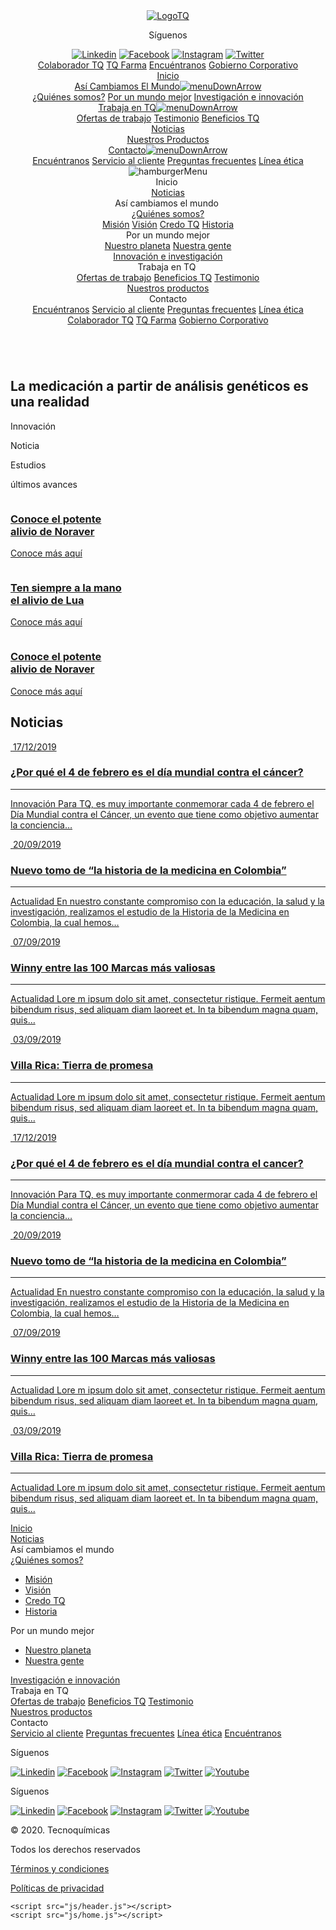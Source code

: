 <!DOCTYPE html>
<html lang="es-co">

<head>
    <meta charset="UTF-8">
    <meta name="viewport" content="width=device-width, initial-scale=1.0">
    <meta name="robots" content="index">
    <meta name="description" content="">
    <meta property="og:type" content="" />
    <meta property="og:title" content="" />
    <meta property="og:description" content="" />
    <meta property="og:image" content="" />
    <meta property="og:url" content="" />
    <meta property="og:site_name" content="" />
    <meta name="twitter:title" content="">
    <meta name="twitter:description" content="">
    <meta name="twitter:image" content="">
    <meta name="twitter:site" content="">
    <link rel="stylesheet" href="css/header.css">
    <link rel="stylesheet" href="css/home.css">
    <link rel="stylesheet" href="css/footer.css">
    <title>Tecnoquímicas - Inicio</title>
    <link rel="canonical" href="">
</head>

<body>
    <header>
        <a href="index.html">
            <picture>
                <source media="(max-width: 768px)" srcset="imgs/header/logoTQ-mob.png">
                <img src="imgs/header/logoTQ.png" alt="LogoTQ" id="LogoTQ">
            </picture>
        </a>
        <div class="grayBar">
            <div class="socialLinks">
                <p>Síguenos</p>
                <div class="socialIcons">
                    <a href="https://www.linkedin.com/company/tqconfiable" target="_blank"><img src="imgs/header/linkedin-grey.png" alt="Linkedin"></a>
                    <a href="https://www.facebook.com/TQConfiable/" target="_blank"><img src="imgs/header/facebook-grey.png" alt="Facebook"></a>
                    <a href="https://www.instagram.com/tqconfiable/?hl=es-la" target="_blank"><img src="imgs/header/linkedin-grey.png" alt="Instagram"></a>
                    <a href="https://twitter.com/tqconfiable" target="_blank"><img src="imgs/header/twitter-grey.png" alt="Twitter"></a>
                </div>
            </div>
            <div class="corp">
                <a href="">Colaborador TQ</a>
                <a href="">TQ Farma</a>
                <a href="">Encuéntranos</a>
                <a href="">Gobierno Corporativo</a>
            </div>
        </div>
        <nav>
            <div class="menu">
                <div class="menuItem active">
                    <a href="index.html">Inicio</a>
                </div>
                <div class="menuItem">
                    <a href="#">Así Cambiamos El Mundo<img src="imgs/header/down-arrow.png" alt="menuDownArrow"></a>
                    <div class="menuInner second">
                        <a href="quienes-somos/quien-es-tq.html">¿Quiénes somos?</a>
                        <a href="nuestro-planeta/cuidado-del-agua.html">Por un mundo mejor</a>
                        <a href="investigacion-e-innovacion.html">Investigación e innovación</a>
                    </div>
                </div>
                <div class="menuItem">
                    <a href="#">Trabaja en TQ<img src="imgs/header/down-arrow.png" alt="menuDownArrow"></a>
                    <div class="menuInner">
                        <a href="ofertas-de-trabajo.html">Ofertas de trabajo</a>
                        <a href="testimonio.html">Testimonio</a>
                        <a href="beneficios/aporte-al-empleo.html">Beneficios TQ</a>
                    </div>
                </div>
                <div class="menuItem">
                    <a href="noticias.html">Noticias</a>
                </div>
                <div class="menuItem">
                    <a href="productos.html">Nuestros Productos</a>
                </div>
                <div class="menuItem">
                    <a href="">Contacto<img src="imgs/header/down-arrow.png" alt="menuDownArrow"></a>
                    <div class="menuInner">
                        <a href="contacto/encuentranos.html">Encuéntranos</a>
                        <a href="contacto/servicio-al-cliente.html">Servicio al cliente</a>
                        <a href="contacto/preguntas-frecuentes.html">Preguntas frecuentes</a>
                        <a href="contacto/linea-etica.html">Línea ética</a>
                    </div>
                </div>
            </div>
            <div class="ham" onclick="openMenu()">
                <img src="imgs/header/ham.png" alt="hamburgerMenu">
            </div>
            <!-- MENU MOBILE -->
            <div class="menuMobile">
                <div class="navMobile">
                    <div class="mainMenu">
                        <span onclick="openMenuList(0)">Inicio <img src="imgs/header/down-arrow-mob.png" alt="" class="mobMenuArrow"></span>
                        <div class="menuList">
                            <span><a href="noticias.html">Noticias</a></span>
                        </div>
                    </div>
                    <div class="mainMenu">
                        <span onclick="openMenuList(1)">Así cambiamos el mundo <img src="imgs/header/down-arrow-mob.png" alt="" class="mobMenuArrow"></span>
                        <div class="menuList">
                            <span id="whoAreWe"><a href="quienes-somos/quien-es-tq.html">¿Quiénes somos?</a></span>
                            <div>
                                <a href="quienes-somos/mision.html">Misión</a>
                                <a href="quienes-somos/vision.html">Visión</a>
                                <a href="quienes-somos/credo.html">Credo TQ</a>
                                <a href="quienes-somos/historia.html">Historia</a>
                            </div>
                            <span id="whoAreWe">Por un mundo mejor </span>
                            <div>
                                <a href="nuestro-planeta/cuidado-del-agua.html">Nuestro planeta</a>
                                <a href="nuestra-gente/aporte-al-empleo.html">Nuestra gente</a>
                            </div>
                            <span><a href="investigacion-e-innovacion.html">Innovación e investigación</a></span>
                        </div>
                    </div>
                    <div class="mainMenu">
                        <span onclick="openMenuList(2)">Trabaja en TQ <img src="imgs/header/down-arrow-mob.png" alt="" class="mobMenuArrow"></span>
                        <div class="menuList">
                            <span><a href="ofertas-de-trabajo.html">Ofertas de trabajo</a></span>
                            <span><a href="beneficios/aporte-al-empleo.html">Beneficios TQ</a></span>
                            <span><a href="testimonio.html">Testimonio</a></span>
                        </div>
                    </div>
                    <div class="mainMenu">
                        <a href="productos.html"><span>Nuestros productos</span></a>
                    </div>
                    <div class="mainMenu">
                        <span onclick="openMenuList(3)">Contacto<img src="imgs/header/down-arrow-mob.png" alt="" class="mobMenuArrow"></span>
                        <div class="menuList">
                            <span><a href="contacto/encuentranos.html">Encuéntranos</a></span>
                            <span><a href="contacto/servicio-al-cliente.html">Servicio al cliente</a></span>
                            <span><a href="contacto/preguntas-frecuentes.html">Preguntas frecuentes</a></span>
                            <span><a href="contacto/linea-etica.html">Línea ética</a></span>
                        </div>
                    </div>
                </div>
                <div class="corpMobile ">
                    <a href=" ">Colaborador TQ</a>
                    <a href=" ">TQ Farma</a>
                    <a href=" ">Gobierno Corporativo</a>
                </div>
            </div>
        </nav>
    </header>
    <section>
        <div class="mainbanner">
            <picture>
                <source media="(max-width: 768px)" srcset="imgs/home/homeBanner1-mob.jpg">
                <img src="imgs/home/homeBanner1.jpg" alt="">
            </picture>
            <div class="overBanner">
                <div class="textBanner">
                    <h1>La medicación a partir de análisis genéticos es una realidad</h1>
                    <div>
                        <p>Innovación</p>
                        <div></div>
                        <span>
                            <p>Noticia</p>
                            <p>Estudios</p>
                            <p>últimos avances</p>
                        </span>
                    </div>
                </div>
            </div>
        </div>
    </section>
    <section>
        <div class="showE">
            <div class="homeProd">
                <div class="prodHomegrid">
                    <div class="singleProd">
                        <a href="">
                            <div>
                                <img src="imgs/home/noraver.jpg" alt="">
                            </div>
                            <div class="prodHometext">
                                <h3>Conoce el potente<br>alivio de Noraver</h3>
                                <div>
                                    <p>Conoce más aquí</p>
                                </div>
                            </div>
                        </a>
                    </div>
                    <div class="singleProd">
                        <a href="">
                            <div>
                                <img src="imgs/home/sdf.jpg" alt="">
                            </div>
                            <div class="prodHometext">
                                <h3>Ten siempre a la mano<br>el alivio de Lua</h3>
                                <div>
                                    <p>Conoce más aquí</p>
                                </div>
                            </div>
                        </a>
                    </div>
                    <div class="singleProd">
                        <a href="">
                            <div>
                                <img src="imgs/home/winny.jpg" alt="">
                            </div>
                            <div class="prodHometext">
                                <h3>Conoce el potente<br>alivio de Noraver</h3>
                                <div>
                                    <p>Conoce más aquí</p>
                                </div>
                            </div>
                        </a>
                    </div>
                </div>
            </div>
            <div class="dots">
                <span class="dot"></span>
                <span class="dot"></span>
                <span class="dot"></span>
            </div>
        </div>
    </section>
    <section>
        <div class="homeNewsmain showE">
            <h2>Noticias</h2>
            <div class="homeNews">
                <div class="homeNewsgrid">
                    <div class="singlehomeNews">
                        <a href="">
                            <div class="imgprevNews">
                                <img src="imgs/home/noticia1.jpg" alt="">
                                <span class="date">17/12/2019</span>
                                <h3>¿Por qué el 4 de febrero es el día mundial contra el cáncer?</h3>
                            </div>
                            <div class="homeNewstext">
                                <hr>
                                <p>Innovación Para TQ, es muy importante conmemorar cada 4 de febrero el Día Mundial contra el Cáncer, un evento que tiene como objetivo aumentar la conciencia…</p>
                            </div>
                        </a>
                    </div>
                    <div class="singlehomeNews">
                        <a href="">
                            <div class="imgprevNews">
                                <img src="imgs/home/noticia2.jpg" alt="">
                                <span class="date">20/09/2019</span>
                                <h3>Nuevo tomo de “la historia de la medicina en Colombia”</h3>
                            </div>
                            <div class="homeNewstext">
                                <hr>
                                <p>Actualidad En nuestro constante compromiso con la educación, la salud y la investigación, realizamos el estudio de la Historia de la Medicina en Colombia, la cual hemos…</p>
                            </div>
                        </a>
                    </div>
                    <div class="singlehomeNews">
                        <a href="">
                            <div class="imgprevNews">
                                <img src="imgs/home/noticia3.jpg" alt="">
                                <span class="date">07/09/2019</span>
                                <h3>Winny entre las 100 Marcas más valiosas</h3>
                            </div>
                            <div class="homeNewstext">
                                <hr>
                                <p>Actualidad Lore m ipsum dolo sit amet, consectetur ristique. Fermeit aentum bibendum risus, sed aliquam diam laoreet et. In ta bibendum magna quam, quis…</p>
                            </div>
                        </a>
                    </div>
                    <div class="singlehomeNews">
                        <a href="">
                            <div class="imgprevNews">
                                <img src="imgs/home/noticia4.jpg" alt="">
                                <span class="date">03/09/2019</span>
                                <h3>Villa Rica: Tierra de promesa</h3>
                            </div>
                            <div class="homeNewstext">
                                <hr>
                                <p>Actualidad Lore m ipsum dolo sit amet, consectetur ristique. Fermeit aentum bibendum risus, sed aliquam diam laoreet et. In ta bibendum magna quam, quis…</p>
                            </div>
                        </a>
                    </div>
                </div>
                <div class="homeNewsgridmob">
                    <div class="homeNewsmob">
                        <a class="prev" onclick="plusSlide(-1)">
                            <img src="imgs/home/left-arrow.png" alt="">
                        </a>
                        <div class="singlehomeNewsmob">
                            <a href="">
                                <div class="imgprevNews">
                                    <img src="imgs/home/noticia1.jpg" alt="">
                                    <span class="date">17/12/2019</span>
                                    <h3>¿Por qué el 4 de febrero es el día mundial contra el cancer?</h3>
                                </div>
                                <div class="homeNewstext">
                                    <hr>
                                    <p>Innovación Para TQ, es muy importante conmermorar cada 4 de febrero el Día Mundial contra el Cáncer, un evento que tiene como objetivo aumentar la conciencia…</p>
                                </div>
                            </a>
                        </div>
                        <div class="singlehomeNewsmob">
                            <a href="">
                                <div class="imgprevNews">
                                    <img src="imgs/home/noticia2.jpg" alt="">
                                    <span class="date">20/09/2019</span>
                                    <h3>Nuevo tomo de “la historia de la medicina en Colombia”</h3>
                                </div>
                                <div class="homeNewstext">
                                    <hr>
                                    <p>Actualidad En nuestro constante compromiso con la educación, la salud y la investigación, realizamos el estudio de la Historia de la Medicina en Colombia, la cual hemos…</p>
                                </div>
                            </a>
                        </div>
                        <div class="singlehomeNewsmob">
                            <a href="">
                                <div class="imgprevNews">
                                    <img src="imgs/home/noticia3.jpg" alt="">
                                    <span class="date">07/09/2019</span>
                                    <h3>Winny entre las 100 Marcas más valiosas</h3>
                                </div>
                                <div class="homeNewstext">
                                    <hr>
                                    <p>Actualidad Lore m ipsum dolo sit amet, consectetur ristique. Fermeit aentum bibendum risus, sed aliquam diam laoreet et. In ta bibendum magna quam, quis…</p>
                                </div>
                            </a>
                        </div>
                        <div class="singlehomeNewsmob">
                            <a href="">
                                <div class="imgprevNews">
                                    <img src="imgs/home/noticia4.jpg" alt="">
                                    <span class="date">03/09/2019</span>
                                    <h3>Villa Rica: Tierra de promesa</h3>
                                </div>
                                <div class="homeNewstext">
                                    <hr>
                                    <p>Actualidad Lore m ipsum dolo sit amet, consectetur ristique. Fermeit aentum bibendum risus, sed aliquam diam laoreet et. In ta bibendum magna quam, quis…</p>
                                </div>
                            </a>
                        </div>
                        <a class="next" onclick="plusSlide(1)">
                            <img src="imgs/home/right-arrow.png" alt=""></a>
                    </div>
                </div>
            </div>
        </div>
    </section>
    <footer>
        <div class="footermain">
            <div class="footerMenu">
                <div class="footerMenuinner">
                    <div class="footerTitle" onclick="openFooterList(0)">
                        <span><a href="index.html">Inicio</a></span><img src="imgs/header/down-arrow.png" alt="" class="footerArrow">
                    </div>
                    <div class="footerList">
                        <span class="footerMenutitle"><a href="noticias.html">Noticias</a></span>
                    </div>
                </div>
                <div class="footerMenuinner">
                    <div class="footerTitle" onclick="openFooterList(1)">
                        <span>Así cambiamos el mundo</span><img src="imgs/header/down-arrow.png" alt="" class="footerArrow">
                    </div>
                    <div class="footerList">
                        <span class="footerMenutitle"><a href="quienes-somos/quien-es-tq.html">¿Quiénes somos?</a></span>
                        <ul>
                            <li><a href="quienes-somos/mision.html">Misión</a></li>
                            <li><a href="quienes-somos/vision.html">Visión</a></li>
                            <li><a href="quienes-somos/credo.html">Credo TQ</a></li>
                            <li><a href="quienes-somos/historia.html">Historia</a></li>
                        </ul>
                        <span class="footerMenutitle">Por un mundo mejor</span>
                        <ul>
                            <li><a href="nuestro-planeta/cuidado-del-agua.html">Nuestro planeta</a></li>
                            <li><a href="nuestra-gente/aporte-al-empleo.html">Nuestra gente</a></li>
                        </ul>
                        <span class="footerMenutitle"><a href="investigacion-e-innovacion.html">Investigación e innovación</a></span>
                    </div>
                </div>
                <div class="footerMenuinner">
                    <div class="footerTitle" onclick="openFooterList(2)">
                        <span>Trabaja en TQ</span><img src="imgs/header/down-arrow.png" alt="" class="footerArrow">
                    </div>
                    <div class="footerList">
                        <span class="footerMenutitle"><a href="ofertas-de-trabajo.html">Ofertas de trabajo</a></span>
                        <span class="footerMenutitle"><a href="beneficios/aporte-al-empleo.html">Beneficios TQ</a></span>
                        <span class="footerMenutitle"><a href="testimonio.html">Testimonio</a></span>
                    </div>
                </div>
                <div class="footerMenuinner">
                    <div class="footerTitle">
                        <span><a href="productos.html">Nuestros productos</a></span>
                    </div>
                </div>
                <div class="footerMenuinner">
                    <div class="footerTitle" onclick="openFooterList(3)">
                        <span>Contacto</span><img src="imgs/header/down-arrow.png" alt="" class="footerArrow">
                    </div>
                    <div class="footerList">
                        <span class="footerMenutitle"><a href="contacto/servicio-al-cliente.html">Servicio al cliente</a></span>
                        <span class="footerMenutitle"><a href="contacto/preguntas-frecuentes.html">Preguntas frecuentes</a></span>
                        <span class="footerMenutitle"><a href="contacto/linea-etica.html">Línea ética</a></span>
                        <span class="footerMenutitle"><a href="contacto/encuentranos.html">Encuéntranos</a></span>
                    </div>
                    <div class="footersocial">
                        <p>Síguenos</p>
                        <div class="footerIcons">
                            <a href="https://www.linkedin.com/company/tqconfiable" target="_blank"><img src="imgs/header/linkedin-blue.png" alt="Linkedin"></a>
                            <a href="https://www.facebook.com/TQConfiable/" target="_blank"><img src="imgs/header/facebook-blue.png" alt="Facebook"></a>
                            <a href="https://www.instagram.com/tqconfiable/?hl=es-la" target="_blank"><img src="imgs/header/instagram-blue.png" alt="Instagram"></a>
                            <a href="https://twitter.com/tqconfiable" target="_blank"><img src="imgs/header/twitter-blue.png" alt="Twitter"></a>
                            <a href="" target="_blank"><img src="imgs/header/youtube-blue.png" alt="Youtube"></a>
                        </div>
                    </div>
                </div>
            </div>
        </div>
        <div class="legalRights">
            <div class="footersocialmob">
                <p>Síguenos</p>
                <div class="footerIconsmob">
                    <a href="https://www.linkedin.com/company/tqconfiable" target="_blank"><img src="imgs/header/linkedin-blue.png" alt="Linkedin"></a>
                    <a href="https://www.facebook.com/TQConfiable/" target="_blank"><img src="imgs/header/facebook-blue.png" alt="Facebook"></a>
                    <a href="https://www.instagram.com/tqconfiable/?hl=es-la" target="_blank"><img src="imgs/header/instagram-blue.png" alt="Instagram"></a>
                    <a href="https://twitter.com/tqconfiable" target="_blank"><img src="imgs/header/twitter-blue.png" alt="Twitter"></a>
                    <a href="https://www.youtube.com/channel/UCDoeAqs4yBpNziXkhB3EJtA" target="_blank"><img src="imgs/header/youtube-blue.png" alt="Youtube"></a>
                </div>
            </div>
            <p>© 2020. Tecnoquímicas</p>
            <p>Todos los derechos reservados</p>
            <p><a href="">Términos y condiciones</a></p>
            <p><a href="">Políticas de privacidad</a></p>
        </div>
    </footer>

    <script src="js/header.js"></script>
    <script src="js/home.js"></script>
</body>

</html>

